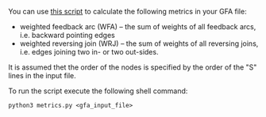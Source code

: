 You can use [this script](./metrics.py) to calculate the following metrics in your GFA file:
- weighted feedback arc (WFA) – the sum of weights of all feedback arcs, i.e. backward pointing edges
- weighted reversing join (WRJ) – the sum of weights of all reversing joins, i.e. edges joining two in- or two out-sides.

It is assumed thet the order of the nodes is specified by the order of the "S" lines in the input file.

To run the script execute the following shell command:

```
python3 metrics.py <gfa_input_file>
```
